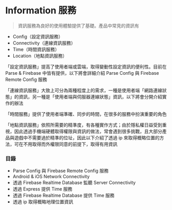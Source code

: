 # Information 服務

> 資訊服務為良好的使用體驗提供了基礎。產品中常見的資訊有
* Config（設定資訊服務）
* Connectivity（連線資訊服務）
* Time（時間資訊服務）
* Location（地點資訊服務）

「設定資訊服務」提高了使用者端或雲端，取得變動性設定資訊的便利性。目前在 Parse & Firebase 中皆有提供，以下將會詳細介紹 Parse Config 與 Firebase Remote Config 服務

「連線資訊服務」大致上可分為兩種程度上的需求，一種是使用者端「網路連線狀態」的資訊，另一種是「使用者端與伺服器連線狀態」資訊，以下將會分開介紹實作的辦法

「時間服務」提供了使用者端準確、同步的時間，在很多的服務中扮演重要的角色

「地點資訊服務」依照所需要的精準度，有各種實作方式；由於隱私權日益受到重視，因此透過手機端硬體取得權限與資訊的做法，常會遇到很多挑戰，且大部分產品與遊戲中不需要過於精準的位址，因此以下介紹了透過 ip 來取得概略位置的方法，可在不用取得而外權限同意的前提下，取得有用資訊

### 目錄

* Parse Config 與 Firebase Remote Config 服務
* Android & iOS Network Connectivity
* 透過 Firebase Realtime Database 監聽 Server Connectivity
* 透過 Express 提供 Time 服務
* 透過 Firebase Realtime Database 提供 Time 服務
* 透過 ip 取得概略地理位置資訊